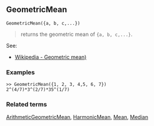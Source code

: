 ## GeometricMean

```
GeometricMean({a, b, c,...})
```

> returns the geometric mean of `{a, b, c,...}`. 
   

See:
* [Wikipedia - Geometric mean)](https://en.wikipedia.org/wiki/Geometric_mean)


### Examples

```
>> GeometricMean({1, 2, 3, 4,5, 6, 7})
2^(4/7)*3^(2/7)*35^(1/7)
```

### Related terms 
[ArithmeticGeometricMean](ArithmeticGeometricMean.md), [HarmonicMean](HarmonicMean.md), [Mean](Mean.md), [Median](Median.md)